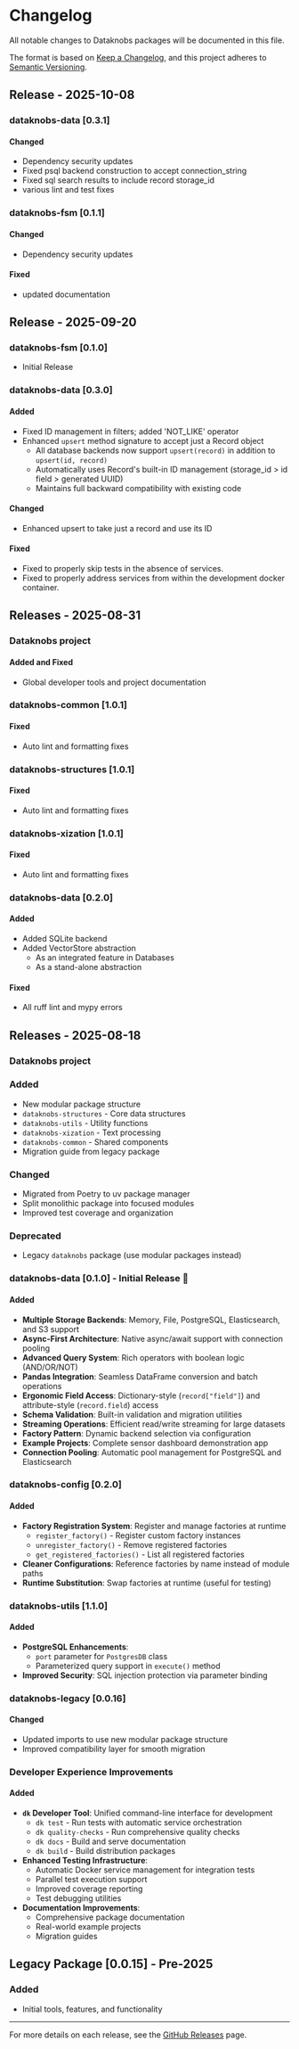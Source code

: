 # Changelog

All notable changes to Dataknobs packages will be documented in this file.

The format is based on [Keep a Changelog](https://keepachangelog.com/en/1.0.0/),
and this project adheres to [Semantic Versioning](https://semver.org/spec/v2.0.0.html).


## Release - 2025-10-08

### dataknobs-data [0.3.1]

#### Changed
- Dependency security updates
- Fixed psql backend construction to accept connection_string
- Fixed sql search results to include record storage_id
- various lint and test fixes 

### dataknobs-fsm [0.1.1]

#### Changed
- Dependency security updates

#### Fixed
- updated documentation


## Release - 2025-09-20

### dataknobs-fsm [0.1.0]
- Initial Release

### dataknobs-data [0.3.0]

#### Added
- Fixed ID management in filters; added 'NOT_LIKE' operator
- Enhanced `upsert` method signature to accept just a Record object
  - All database backends now support `upsert(record)` in addition to `upsert(id, record)`
  - Automatically uses Record's built-in ID management (storage_id > id field > generated UUID)
  - Maintains full backward compatibility with existing code

#### Changed
- Enhanced upsert to take just a record and use its ID

#### Fixed
- Fixed to properly skip tests in the absence of services.
- Fixed to properly address services from within the development docker container.

## Releases - 2025-08-31

### Dataknobs project

#### Added and Fixed
- Global developer tools and project documentation

### dataknobs-common [1.0.1]

#### Fixed
- Auto lint and formatting fixes

### dataknobs-structures [1.0.1]

#### Fixed
- Auto lint and formatting fixes

### dataknobs-xization [1.0.1]

#### Fixed
- Auto lint and formatting fixes

### dataknobs-data [0.2.0]

#### Added
- Added SQLite backend
- Added VectorStore abstraction
  - As an integrated feature in Databases
  - As a stand-alone abstraction

#### Fixed
- All ruff lint and mypy errors

## Releases - 2025-08-18

### Dataknobs project

### Added
- New modular package structure
- `dataknobs-structures` - Core data structures
- `dataknobs-utils` - Utility functions
- `dataknobs-xization` - Text processing
- `dataknobs-common` - Shared components
- Migration guide from legacy package

### Changed
- Migrated from Poetry to uv package manager
- Split monolithic package into focused modules
- Improved test coverage and organization

### Deprecated
- Legacy `dataknobs` package (use modular packages instead)

### dataknobs-data [0.1.0] - Initial Release 🎉

#### Added
- **Multiple Storage Backends**: Memory, File, PostgreSQL, Elasticsearch, and S3 support
- **Async-First Architecture**: Native async/await support with connection pooling
- **Advanced Query System**: Rich operators with boolean logic (AND/OR/NOT)
- **Pandas Integration**: Seamless DataFrame conversion and batch operations
- **Ergonomic Field Access**: Dictionary-style (`record["field"]`) and attribute-style (`record.field`) access
- **Schema Validation**: Built-in validation and migration utilities
- **Streaming Operations**: Efficient read/write streaming for large datasets
- **Factory Pattern**: Dynamic backend selection via configuration
- **Example Projects**: Complete sensor dashboard demonstration app
- **Connection Pooling**: Automatic pool management for PostgreSQL and Elasticsearch

### dataknobs-config [0.2.0]

#### Added
- **Factory Registration System**: Register and manage factories at runtime
  - `register_factory()` - Register custom factory instances
  - `unregister_factory()` - Remove registered factories  
  - `get_registered_factories()` - List all registered factories
- **Cleaner Configurations**: Reference factories by name instead of module paths
- **Runtime Substitution**: Swap factories at runtime (useful for testing)

### dataknobs-utils [1.1.0]

#### Added
- **PostgreSQL Enhancements**:
  - `port` parameter for `PostgresDB` class
  - Parameterized query support in `execute()` method
- **Improved Security**: SQL injection protection via parameter binding

### dataknobs-legacy [0.0.16]

#### Changed
- Updated imports to use new modular package structure
- Improved compatibility layer for smooth migration

### Developer Experience Improvements

#### Added
- **`dk` Developer Tool**: Unified command-line interface for development
  - `dk test` - Run tests with automatic service orchestration
  - `dk quality-checks` - Run comprehensive quality checks
  - `dk docs` - Build and serve documentation
  - `dk build` - Build distribution packages
- **Enhanced Testing Infrastructure**:
  - Automatic Docker service management for integration tests
  - Parallel test execution support
  - Improved coverage reporting
  - Test debugging utilities
- **Documentation Improvements**:
  - Comprehensive package documentation
  - Real-world example projects
  - Migration guides

## Legacy Package [0.0.15] - Pre-2025

### Added
- Initial tools, features, and functionality

---

For more details on each release, see the [GitHub Releases](https://github.com/KBS-Labs/dataknobs/releases) page.
